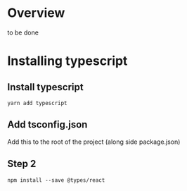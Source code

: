 # Overview
to be done

# Installing typescript

## Install typescript
```
yarn add typescript
```

## Add tsconfig.json
Add this to the root of the project (along side package.json)

## Step 2
```
npm install --save @types/react

```

